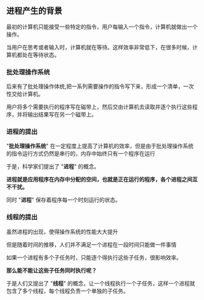 
## 进程产生的背景

最初的计算机只能接受一些特定的指令，用户每输入一个指令，计算机就做出一个操作。

当用户在思考或者输入时，计算机就在等待。这样效率非常低下，在很多时候，计算机都处在等待状态。

### 批处理操作系统

后来有了批处理操作体统,把一系列需要操作的指令写下来，形成一个清单，一次性交给计算机。

用户将多个需要执行的程序写在磁带上，然后交由计算机去读取并逐个执行这些程序，并将输出结果写在另一个磁带上。

### 进程的提出

"**批处理操作系统**" 在一定程度上提高了计算机的效率，但是由于批处理操作系统的指令运行方式仍然是串行的，内存中始终只有一个程序在运行

于是，科学家们提出了 "**进程**" 的概念。

**进程就是应用程序在内存中分配的空间，也就是正在运行的程序，各个进程之间互不干扰。**

同时 "**进程**" 保存着程序每一个时刻运行的状态。

### 线程的提出

虽然进程的出现，使得操作系统的性能大大提升

但是随着时间的推移，人们并不满足一个进程在一段时间只能做一件事情

如果一个进程有多个子任务时，只能逐个得执行这些子任务，很影响效率。

**那么能不能让这些子任务同时执行呢？**

于是人们又提出了 "**线程**" 的概念，让一个线程执行一个子任务，这样一个进程就包含了多个线程，每个线程负责一个单独的子任务。